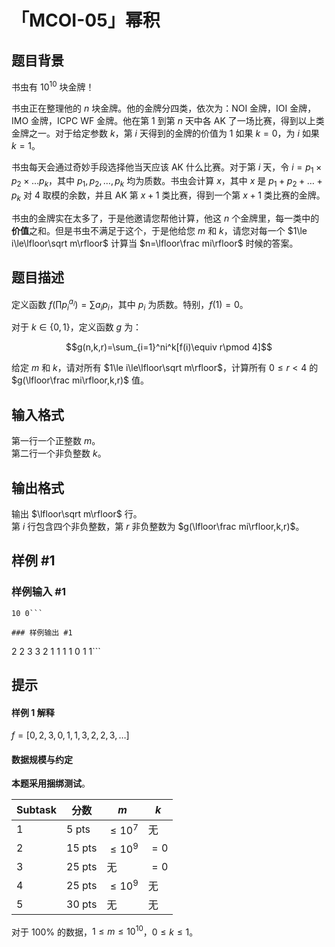 # 「MCOI-05」幂积

## 题目背景

书虫有 $10^{10}$ 块金牌！

书虫正在整理他的 $n$ 块金牌。他的金牌分四类，依次为：NOI 金牌，IOI 金牌，IMO 金牌，ICPC WF 金牌。他在第 $1$ 到第 $n$ 天中各 AK 了一场比赛，得到以上类金牌之一。对于给定参数 $k$，第 $i$ 天得到的金牌的价值为 $1$ 如果 $k=0$，为 $i$ 如果 $k=1$。

书虫每天会通过奇妙手段选择他当天应该 AK 什么比赛。对于第 $i$ 天，令 $i=p_1\times p_2\times\dots p_k$，其中 $p_1,p_2,\dots,p_k$ 均为质数。书虫会计算 $x$，其中 $x$ 是 $p_1+p_2+\dots+p_k$ 对 $4$ 取模的余数，并且 AK 第 $x+1$ 类比赛，得到一个第 $x+1$ 类比赛的金牌。

书虫的金牌实在太多了，于是他邀请您帮他计算，他这 $n$ 个金牌里，每一类中的**价值**之和。但是书虫不满足于这个，于是他给您 $m$ 和 $k$，请您对每一个 $1\le i\le\lfloor\sqrt m\rfloor$ 计算当 $n=\lfloor\frac mi\rfloor$ 时候的答案。

## 题目描述

定义函数 $f(\prod p_i^{a_i})=\sum a_ip_i$，其中 $p_i$ 为质数。特别，$f(1)=0$。

对于 $k\in\{0,1\}$，定义函数 $g$ 为：

$$g(n,k,r)=\sum_{i=1}^ni^k[f(i)\equiv r\pmod 4]$$

给定 $m$ 和 $k$，请对所有 $1\le i\le\lfloor\sqrt m\rfloor$，计算所有 $0\le r<4$ 的 $g(\lfloor\frac mi\rfloor,k,r)$ 值。

## 输入格式

第一行一个正整数 $m$。  
第二行一个非负整数 $k$。

## 输出格式

输出 $\lfloor\sqrt m\rfloor$ 行。  
第 $i$ 行包含四个非负整数，第 $r$ 非负整数为 $g(\lfloor\frac mi\rfloor,k,r)$。

## 样例 #1

### 样例输入 #1
```
10 0```

### 样例输出 #1

```
2 2 3 3
2 1 1 1
1 0 1 1```

## 提示

#### 样例 1 解释

$f=[0,2,3,0,1,1,3,2,2,3,\dots]$

#### 数据规模与约定

**本题采用捆绑测试**。

| Subtask | 分数 | $m$ | $k$ |
| - | - | - | - |
| 1 | 5 pts | $\le 10^7$ | 无 |
| 2 | 15 pts | $\le10^9$ | $=0$ |
| 3 | 25 pts | 无 | $=0$ |
| 4 | 25 pts | $\le10^9$ | 无 |
| 5 | 30 pts | 无 | 无 |

对于 $100\%$ 的数据，$1\le m\le10^{10}$，$0\le k\le1$。
